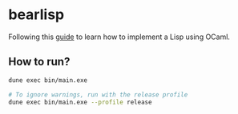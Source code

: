 # bearlisp
Following this [guide](https://bernsteinbear.com/blog/lisp/00_fundamentals/) to learn how to implement a Lisp using OCaml.

## How to run?
```bash
dune exec bin/main.exe

# To ignore warnings, run with the release profile
dune exec bin/main.exe --profile release
```

